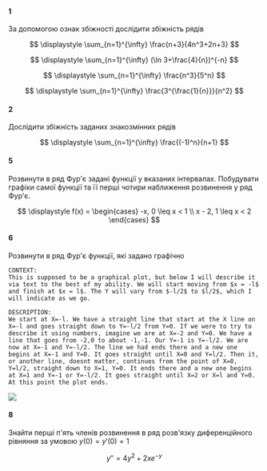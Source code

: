 #### 1

За допомогою ознак збіжності дослідити збіжність рядів

$$
\displaystyle
\sum_{n=1}^{\infty} \frac{n+3}{4n^3+2n+3}
$$

$$
\displaystyle
\sum_{n=1}^{\infty} (\ln 3+\frac{4}{n})^{-n}
$$

$$
\displaystyle
\sum_{n=1}^{\infty} \frac{n^3}{5^n}
$$

$$
\displaystyle
\sum_{n=1}^{\infty} \frac{3^{\frac{1}{n}}}{n^2}
$$

#### 2

Дослідити збіжність заданих знакозмінних рядів

$$
\displaystyle
\sum_{n=1}^{\infty} \frac{(-1)^n}{n+1}
$$

#### 5

Розвинути в ряд Фур'є задані функції у вказаних інтервалах. Побудувати графіки самої функції та її перші чотири наближення розвинення у ряд Фур'є.

$$
\displaystyle
f(x) = \begin{cases}
-x, 0 \leq x < 1 \\
x - 2, 1 \leq x < 2
\end{cases}
$$

#### 6

Розвинути в ряд Фур'є функції, які задано графічно

```
CONTEXT:
This is supposed to be a graphical plot, but below I will describe it via text to the best of my ability. We will start moving from $x = -l$ and finish at $x = l$. The Y will vary from $-l/2$ to $l/2$, which I will indicate as we go.

DESCRIPTION:
We start at X=-l. We have a straight line that start at the X line on X=-l and goes straight down to Y=-l/2 from Y=0. If we were to try to describe it using numbers, imagine we are at X=-2 and Y=0. We have a line that goes from -2,0 to about -1,-1. Our Y=-1 is Y=-l/2. We are now at X=-1 and Y=-l/2. The line we had ends there and a new one begins at X=-1 and Y=0. It goes straight until X=0 and Y=l/2. Then it, or another line, doesnt matter, continues from the point of X=0, Y=l/2, straight down to X=1, Y=0. It ends there and a new one begins at X=1 and Y=-1 or Y=-l/2. It goes straight until X=2 or X=l and Y=0. At this point the plot ends.
```

![](https://i.imgur.com/llGwROP.png)

#### 8

Знайти перші п'ять членів розвинення в ряд розв'язку диференційного рівняння за умовою $y(0) = y'(0) = 1$

$$
\displaystyle
y'' = 4y^2+2xe^{-y}
$$
